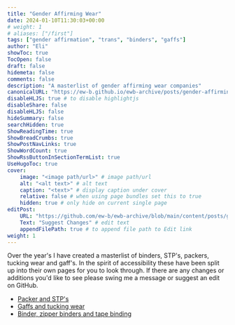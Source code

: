 ```yaml
---
title: "Gender Affirming Wear"
date: 2024-01-10T11:30:03+00:00
# weight: 1
# aliases: ["/first"]
tags: ["gender affirmation", "trans", "binders", "gaffs"]
author: "Eli"
showToc: true
TocOpen: false
draft: false
hidemeta: false
comments: false
description: "A masterlist of gender affirming wear companies"
canonicalURL: "https://ew-b.github.io/ewb-archive/posts/gender-affirming-wear/"
disableHLJS: true # to disable highlightjs
disableShare: false
disableHLJS: false
hideSummary: false
searchHidden: true
ShowReadingTime: true
ShowBreadCrumbs: true
ShowPostNavLinks: true
ShowWordCount: true
ShowRssButtonInSectionTermList: true
UseHugoToc: true
cover:
    image: "<image path/url>" # image path/url
    alt: "<alt text>" # alt text
    caption: "<text>" # display caption under cover
    relative: false # when using page bundles set this to true
    hidden: true # only hide on current single page
editPost:
    URL: "https://github.com/ew-b/ewb-archive/blob/main/content/posts/gender-affirming-wear.md"
    Text: "Suggest Changes" # edit text
    appendFilePath: true # to append file path to Edit link
weight: 1
---
```


Over the year's I have created a masterlist of binders, STP's, packers, tucking wear and gaff's. In the spirit of accessibility these have been split up into their own pages for you to look through. If there are any changes or additions you'd like to see please swing me a message or suggest an edit on GitHub.

* [Packer and STP's](/posts/packer-stp-company-recs/)
* [Gaffs and tucking wear](/posts/gaffs-tucking-company-recs/)
* [Binder, zipper binders and tape binding](/posts/binder-company-recs/)